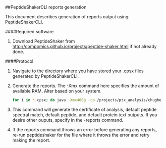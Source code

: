 ##PeptideShakerCLI reports generation

This document describes generation of reports output using PeptideShakerCLI. 

####Required software

1. Download PeptideShaker from http://compomics.github.io/projects/peptide-shaker.html if not already done.


####Protocol

1. Navigate to the directory where you have stored your .cpsx files generated by PeptideShakerCLI.
2. Generate the reports. The -Xmx command here specifies the amount of available RAM. Alter based on your system.

	~~~bash
	for i in *.cpsx; do java -Xmx400g -cp /projects/ptx_analysis/chughes/software/software_searchGUI/PeptideShaker-1.16.11/PeptideShaker-1.16.11.jar eu.isas.peptideshaker.cmd.ReportCLI -in /projects/ptx_analysis/chughes/projects-current/test-project/results-output/$i -out_reports /projects/ptx_analysis/chughes/projects-current/test-project/reports-output/ -reports 0,3,5,7; done
	~~~

3. This command will generate the certificate of analysis, default peptide spectral match, default peptide, and default protein text outputs. If you desire other ouputs, specify in the -reports command.
4. If the reports command throws an error before generating any reports, re-run peptideshaker for the file where it throws the error and retry making the report. 
